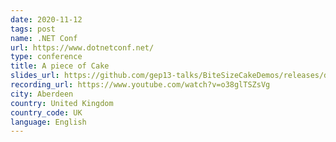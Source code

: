 ```yaml
---
date: 2020-11-12
tags: post
name: .NET Conf
url: https://www.dotnetconf.net/
type: conference
title: A piece of Cake
slides_url: https://github.com/gep13-talks/BiteSizeCakeDemos/releases/download/dotnetconf2020/a-piece-of-cake.pptx
recording_url: https://www.youtube.com/watch?v=o38glTSZsVg
city: Aberdeen
country: United Kingdom
country_code: UK
language: English
---
```

